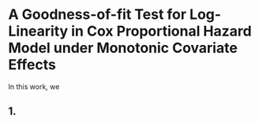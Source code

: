# A Goodness-of-fit Test for Log-Linearity in Cox Proportional Hazard Model under Monotonic Covariate Effects ##

In this work, we 

## 1. ###





